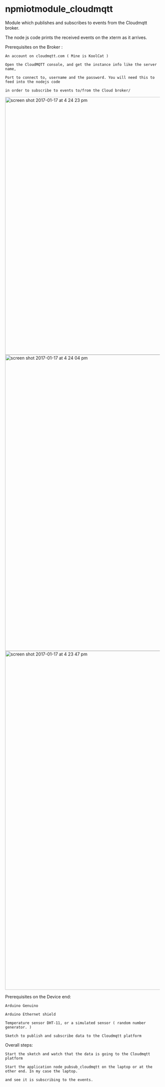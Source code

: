# npmiotmodule_cloudmqtt


Module which publishes and subscribes to events from the Cloudmqtt broker.

The node js code prints the received events on the xterm as it arrives.



Prerequisites on the Broker : 

    An account on cloudmqtt.com ( Mine is KoolCat )

    Open the CloudMQTT console, and get the instance info like the server name,
    
    Port to connect to, username and the password. You will need this to feed into the nodejs code
    
    in order to subscribe to events to/from the Cloud broker/


<img width="838" alt="screen shot 2017-01-17 at 4 24 23 pm" src="https://cloud.githubusercontent.com/assets/14288989/22017804/cc2abdc8-dcd1-11e6-9bda-0e1004e28453.png">

<img width="963" alt="screen shot 2017-01-17 at 4 24 04 pm" src="https://cloud.githubusercontent.com/assets/14288989/22017805/cc79959c-dcd1-11e6-9cf5-689f3c66e9d8.png">

<img width="1102" alt="screen shot 2017-01-17 at 4 23 47 pm" src="https://cloud.githubusercontent.com/assets/14288989/22017806/cc7cbd58-dcd1-11e6-8f32-f59934abbc5c.png">




Prerequisites on the Device end:

    Arduino Genuino

    Arduino Ethernet shield 
    
    Temperature sensor DHT-11, or a simulated sensor ( random number generator. )

    Sketch to publish and subscribe data to the Cloudmqtt platform


Overall steps:
    
    Start the sketch and watch that the data is going to the Cloudmqtt platform

    Start the application node pubsub_cloudmqtt on the laptop or at the other end. In my case the laptop.
    
    and see it is subscribing to the events.

